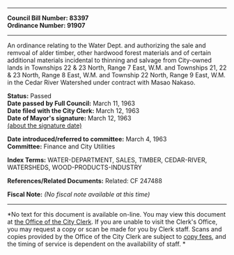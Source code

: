 * * * * *  
  
**Council Bill Number: [](#h0)[](#h2)83397**   
**Ordinance Number: 91907**  
  
* * * * *  
  
An ordinance relating to the Water Dept. and authorizing the sale and remvoal of alder timber, other hardwood forest materials and of certain additional materials incidental to thinning and salvage from City-owned lands in Townships 22 & 23 North, Range 7 East, W.M. and Townships 21, 22 & 23 North, Range 8 East, W.M. and Township 22 North, Range 9 East, W.M. in the Cedar River Watershed under contract with Masao Nakaso.  
  
**Status:** Passed   
**Date passed by Full Council:** March 11, 1963   
**Date filed with the City Clerk:** March 12, 1963   
**Date of Mayor's signature:** March 12, 1963   
[(about the signature date)](/~public/approvaldate.htm)   
  
  
**Date introduced/referred to committee:** March 4, 1963   
**Committee:** Finance and City Utilities   
  
**Index Terms:** WATER-DEPARTMENT, SALES, TIMBER, CEDAR-RIVER, WATERSHEDS, WOOD-PRODUCTS-INDUSTRY  
  
**References/Related Documents:** Related: CF 247488  
  
**Fiscal Note:** *(No fiscal note available at this time)*  
  
* * * * *  
  
*No text for this document is available on-line. You may view this document at [the Office of the City Clerk](http://www.seattle.gov/leg/clerk/contactUs.htm). If you are unable to visit the Clerk's Office, you may request a copy or scan be made for you by Clerk staff. Scans and copies provided by the Office of the City Clerk are subject to [copy fees](http://clerk.seattle.gov/~public/clerkfees.htm), and the timing of service is dependent on the availability of staff. *  
  
  
